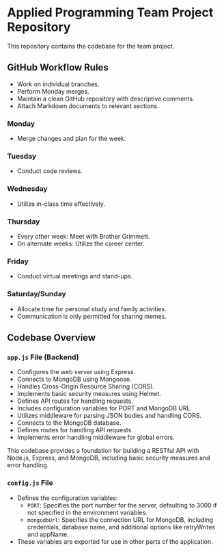 # Applied Programming Team Project Repository

This repository contains the codebase for the team project.

## GitHub Workflow Rules
- Work on individual branches.
- Perform Monday merges.
- Maintain a clean GitHub repository with descriptive comments.
- Attach Markdown documents to relevant sections.

### Monday
- Merge changes and plan for the week.

### Tuesday
- Conduct code reviews.

### Wednesday
- Utilize in-class time effectively.

### Thursday
- Every other week: Meet with Brother Grimmett.
- On alternate weeks: Utilize the career center.

### Friday
- Conduct virtual meetings and stand-ups.

### Saturday/Sunday
- Allocate time for personal study and family activities.
- Communication is only permitted for sharing memes.

## Codebase Overview
### `app.js` File (Backend)
- Configures the web server using Express.
- Connects to MongoDB using Mongoose.
- Handles Cross-Origin Resource Sharing (CORS).
- Implements basic security measures using Helmet.
- Defines API routes for handling requests.
- Includes configuration variables for PORT and MongoDB URL.
- Utilizes middleware for parsing JSON bodies and handling CORS.
- Connects to the MongoDB database.
- Defines routes for handling API requests.
- Implements error handling middleware for global errors.

This codebase provides a foundation for building a RESTful API with Node.js, Express, and MongoDB, including basic security measures and error handling.

### `config.js` File
- Defines the configuration variables:
  - `PORT`: Specifies the port number for the server, defaulting to 3000 if not specified in the environment variables.
  - `mongodbUrl`: Specifies the connection URL for MongoDB, including credentials, database name, and additional options like retryWrites and appName.
- These variables are exported for use in other parts of the application.